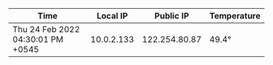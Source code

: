 | Time     | Local IP | Public IP | Temperature |
| ----------- | ----------- | ----------- | ----------- |
| Thu 24 Feb 2022 04:30:01 PM +0545      | 10.0.2.133     | 122.254.80.87  | 49.4° |
